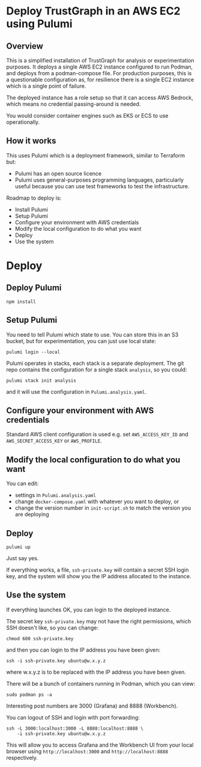 
# Deploy TrustGraph in an AWS EC2 using Pulumi

## Overview

This is a simplified installation of TrustGraph for analysis or
experimentation purposes.  It deploys a single AWS EC2 instance configured to
run Podman, and deploys from a podman-compose file.  For production
purposes, this is a questionable configuration as, for resilience there
is a single EC2 instance which is a single point of failure.

The deployed instance has a role setup so that it can access AWS Bedrock,
which means no credential passing-around is needed.

You would consider container engines such as EKS or ECS to use operationally.

## How it works

This uses Pulumi which is a deployment framework, similar to Terraform
but:
- Pulumi has an open source licence
- Pulumi uses general-purposes programming languages, particularly useful
  because you can use test frameworks to test the infrastructure.

Roadmap to deploy is:
- Install Pulumi
- Setup Pulumi
- Configure your environment with AWS credentials
- Modify the local configuration to do what you want
- Deploy
- Use the system

# Deploy

## Deploy Pulumi

```
npm install
```

## Setup Pulumi

You need to tell Pulumi which state to use.  You can store this in an S3
bucket, but for experimentation, you can just use local state:

```
pulumi login --local
```

Pulumi operates in stacks, each stack is a separate deployment.  The
git repo contains the configuration for a single stack `analysis`, so you
could:

```
pulumi stack init analysis
```

and it will use the configuration in `Pulumi.analysis.yaml`.

## Configure your environment with AWS credentials

Standard AWS client configuration is used e.g. set `AWS_ACCESS_KEY_ID` and
`AWS_SECRET_ACCESS_KEY` or `AWS_PROFILE`.

## Modify the local configuration to do what you want

You can edit:
- settings in `Pulumi.analysis.yaml`
- change `docker-compose.yaml` with whatever you want to deploy, or
- change the version number in `init-script.sh` to match the version
  you are deploying

## Deploy

```
pulumi up
```

Just say yes.

If everything works, a file, `ssh-private.key` will contain a secret SSH
login key, and the system will show you the IP address allocated to the
instance.

## Use the system

If everything launches OK, you can login to the deployed instance.

The secret key `ssh-private.key` may not have the right permissions, which
SSH doesn't like, so you can change:

```
chmod 600 ssh-private.key
```

and then you can login to the IP address you have been given:

```
ssh -i ssh-private.key ubuntu@w.x.y.z
```
where w.x.y.z is to be replaced with the IP address you have been given.

There will be a bunch of containers running in Podman, which you can view:

```
sudo podman ps -a
```

Interesting post numbers are 3000 (Grafana) and 8888 (Workbench).

You can logout of SSH and login with port forwarding:

```
ssh -L 3000:localhost:3000 -L 8888:localhost:8888 \
    -i ssh-private.key ubuntu@w.x.y.z
```

This will allow you to access Grafana and the Workbench UI from your local
browser using `http://localhost:3000` and `http://localhost:8888`
respectively.




